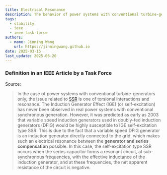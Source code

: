 ```yaml
---
title: Electrical Resonance
description: The behavior of power systems with conventional turbine-generators and variable speed induction generators.
tags:
  - stability
  - ieee
  - ieee-task-force
authors:
  - name: Jinning Wang
    url: https://jinningwang.github.io
date: 2025-03-15
last_update: 2025-06-20
---
```


### Definition in an IEEE Article by a Task Force

Source: <d-cite key="hatziargyriou2021stability"></d-cite>

> In the case of power systems with conventional turbine-generators only, the issue related to [SSR](/wiki/subsynchronous-resonance) is one of torsional interactions and resonance. The Induction Generator Effect (IGE) (or self-excitation) has never been observed in real power systems with conventional synchronous generation. However, it was predicted as early as 2003 that variable speed induction generators used in doubly-fed induction generators (DFIG) would be highly susceptible to IGE self-excitation type SSR. This is due to the fact that a variable speed DFIG generator is an induction generator directly connected to the grid, which makes such an electrical resonance between the **generator and series compensation** possible. In this case, the self-excitation type SSR occurs when the series capacitor forms a resonant circuit, at sub-synchronous frequencies, with the effective inductance of the induction generator, and at these frequencies, the net apparent resistance of the circuit is negative.
